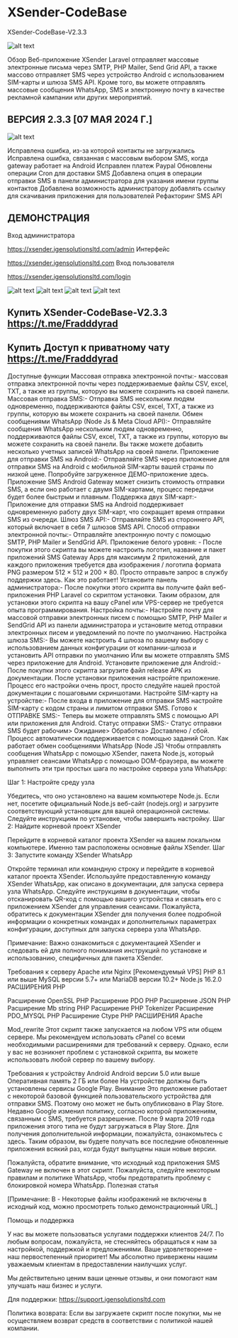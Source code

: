 # XSender-CodeBase
XSender-CodeBase-V2.3.3

![alt text](https://github.com/moneyrobot2023/XSender-CodeBase/blob/main/1.jpg)

Обзор
Веб-приложение XSender Laravel отправляет массовые электронные письма через SMTP, PHP Mailer, Send Grid API, а также массово отправляет SMS через устройство Android с использованием SIM-карты и шлюза SMS API. Кроме того, вы можете отправлять массовые сообщения WhatsApp, SMS и электронную почту в качестве рекламной кампании или других мероприятий.

## ВЕРСИЯ 2.3.3 [07 МАЯ 2024 Г.]

![alt text](https://camo.envatousercontent.com/175c69a7f83b9804a148cd60c51d6f5704583f75/68747470733a2f2f666972656261736573746f726167652e676f6f676c65617069732e636f6d2f76302f622f6967656e656e7661746f2e61707073706f742e636f6d2f6f2f7873656e6465722532466e65775f7570646174652e706e673f616c743d6d6564696126746f6b656e3d61663464343334372d653233642d346235302d396361302d656263653336343938316562)

Исправлена ошибка, из-за которой контакты не загружались
Исправлена ошибка, связанная с массовым выбором SMS, когда gateway работает на Android
Исправлен платеж Paypal
Обновлены операции Cron для доставки SMS
Добавлена опция в операции отправки SMS в панели администратора для указания имени группы контактов
Добавлена возможность администратору добавлять ссылку для скачивания приложения для пользователей
Рефакторинг SMS API
## ДЕМОНСТРАЦИЯ
Вход администратора

https://xsender.igensolutionsltd.com/admin
Интерфейс

https://xsender.igensolutionsltd.com
Вход пользователя

https://xsender.igensolutionsltd.com/login

![alt text](https://github.com/moneyrobot2023/XSender-CodeBase/blob/main/2.jpg)
![alt text](https://github.com/moneyrobot2023/XSender-CodeBase/blob/main/3.jpg)
![alt text](https://github.com/moneyrobot2023/XSender-CodeBase/blob/main/4.jpg)
![alt text](https://github.com/moneyrobot2023/XSender-CodeBase/blob/main/5.jpg)


## Купить  XSender-CodeBase-V2.3.3  https://t.me/Fradddyrad
## Купить  Доступ к приватному чату https://t.me/Fradddyrad


Доступные функции
Массовая отправка электронной почты:- массовая отправка электронной почты через поддерживаемые файлы CSV, excel, TXT, а также из группы, которую вы можете сохранить на своей панели.
Массовая отправка SMS:- Отправка SMS нескольким людям одновременно, поддерживаются файлы CSV, excel, TXT, а также из группы, которую вы можете сохранить на своей панели.
Обмен сообщениями WhatsApp (Node Js & Meta Cloud API):- Отправляйте сообщения WhatsApp нескольким людям одновременно, поддерживаются файлы CSV, excel, TXT, а также из группы, которую вы можете сохранить на своей панели. Вы также можете добавить несколько учетных записей WhatsApp на своей панели.
Приложение для отправки SMS на Android:- Отправляйте SMS через приложение для отправки SMS на Android с мобильной SIM-карты вашей страны по низкой цене. Попробуйте загруженное ДЕМО-приложение здесь. Приложение SMS Android Gateway может снизить стоимость отправки SMS, а если оно работает с двумя SIM-картами, процесс передачи будет более быстрым и плавным.
Поддержка двух SIM-карт:- Приложение для отправки SMS на Android поддерживает одновременную работу двух SIM-карт, что сокращает время отправки SMS из очереди.
Шлюз SMS API:- Отправляйте SMS из стороннего API, который включает в себя 7 шлюзов SMS API.
Способ отправки электронной почты:- Отправляйте электронную почту с помощью SMTP, PHP Mailer и SendGrid API.
Приложение белого уровня: - После покупки этого скрипта вы можете настроить логотип, название и пакет приложений SMS Gateway Apps для максимум 2 приложений, для каждого приложения требуется два изображения / логотипа формата PNG размером 512 × 512 и 200 × 80. Просто отправьте запрос в службу поддержки здесь.
Как это работает!
Установите панель администратора:- После покупки этого скрипта вы получите файл веб-приложения PHP Laravel со скриптом установки. Таким образом, для установки этого скрипта на вашу cPanel или VPS-сервер не требуется опыта программирования.
Настройка почты:- Настройте почту для массовой отправки электронных писем с помощью SMTP, PHP Mailer и SendGrid API из панели администратора и установите метод отправки электронных писем и уведомлений по почте по умолчанию.
Настройка шлюза SMS:- Вы можете настроить 4 шлюза по вашему выбору с использованием данных конфигурации от компании-шлюза и установить API отправки по умолчанию Или вы можете отправлять SMS через приложение для Android.
Установите приложение для Android:- После покупки этого скрипта загрузите файл release APK из документации. После установки приложения настройте приложение. Процесс его настройки очень прост, просто следуйте нашей простой документации с пошаговыми скриншотами.
Настройте SIM-карту на устройстве:- После входа в приложение для отправки SMS настройте SIM-карту с кодом страны и лимитом отправки SMS.
Готово к ОТПРАВКЕ SMS:- Теперь вы можете отправлять SMS с помощью API или приложения для Android.
Статус отправки SMS:- Статус отправки SMS будет рабочим> Ожидание> Обработка> Доставлено / сбой. Процесс автоматически поддерживается с помощью заданий Cron.
Как работает обмен сообщениями WhatsApp (Node JS)
Чтобы отправлять сообщения WhatsApp с помощью XSender, пакета Node.js, который управляет сеансами WhatsApp с помощью DOM-браузера, вы можете выполнить эти три простых шага по настройке сервера узла WhatsApp:

Шаг 1: Настройте среду узла

Убедитесь, что оно установлено на вашем компьютере Node.js. Если нет, посетите официальный Node.js веб-сайт (nodejs.org) и загрузите соответствующий установщик для вашей операционной системы. Следуйте инструкциям по установке, чтобы завершить настройку.
Шаг 2: Найдите корневой проект XSender

Перейдите в корневой каталог проекта XSender на вашем локальном компьютере. Именно там расположены основные файлы XSender.
Шаг 3: Запустите команду XSender WhatsApp

Откройте терминал или командную строку и перейдите в корневой каталог проекта XSender.
Используйте предоставленную команду XSender WhatsApp, как описано в документации, для запуска сервера узла WhatsApp.
Следуйте инструкциям в документации, чтобы отсканировать QR-код с помощью вашего устройства и связать его с приложением XSender для управления сеансами.
Пожалуйста, обратитесь к документации XSender для получения более подробной информации о конкретных командах и дополнительных параметрах конфигурации, доступных для запуска сервера узла WhatsApp.

Примечание: Важно ознакомиться с документацией XSender и следовать ей для полного понимания инструкций по установке и использованию, специфичных для пакета XSender.

Требования к серверу
Apache или Nginx [Рекомендуемый VPS]
PHP 8.1 или выше
MySQL версии 5.7+ или MariaDB версии 10.2+
Node.js 16.2.0
РАСШИРЕНИЯ PHP

Расширение OpenSSL PHP
Расширение PDO PHP
Расширение JSON PHP
Расширение Mb string PHP
Расширение PHP Tokenizer
Расширение PDO_MYSQL PHP
Расширение Ctype PHP
РАСШИРЕНИЯ Apache

Mod_rewrite
Этот скрипт также запускается на любом VPS или общем сервере. Мы рекомендуем использовать cPanel со всеми необходимыми расширениями для требований к серверу. Однако, если у вас не возникнет проблем с установкой скрипта, вы можете использовать любой сервер по вашему выбору.

Требования к устройству Android
Android версии 5.0 или выше
Оперативная память 2 ГБ или более
На устройстве должны быть установлены сервисы Google Play.
Внимание
Это приложение работает с некоторой базовой функцией пользовательского устройства для отправки SMS. Поэтому оно может не быть опубликовано в Play Store. Недавно Google изменил политику, согласно которой приложениям, связанным с SMS, требуется разрешение. После 9 марта 2019 года приложения этого типа не будут загружаться в Play Store. Для получения дополнительной информации, пожалуйста, ознакомьтесь с здесь. Таким образом, вы будете получать все последние обновленные приложения всякий раз, когда будут выпущены наши новые версии.

Пожалуйста, обратите внимание, что исходный код приложения SMS Gateway не включен в этот скрипт.
Пожалуйста, следуйте некоторым правилам и политике WhatsApp, чтобы предотвратить проблему с блокировкой номера WhatsApp. Полезная статья

[Примечание: B - Некоторые файлы изображений не включены в исходный код, можно просмотреть только демонстрационный URL.]

Помощь и поддержка

У нас вы можете пользоваться услугами поддержки клиентов 24/7. По любым вопросам, пожалуйста, не стесняйтесь обращаться к нам за настройкой, поддержкой и предложениями. Ваше удовлетворение - наш первостепенный приоритет! Мы абсолютно привержены нашим уважаемым клиентам в предоставлении наилучших услуг.

Мы действительно ценим ваши ценные отзывы, и они помогают нам улучшать наш бизнес и услуги.

Для поддержки: https://support.igensolutionsltd.com

Политика возврата: Если вы загружаете скрипт после покупки, мы не осуществляем возврат средств в соответствии с политикой нашей компании.






